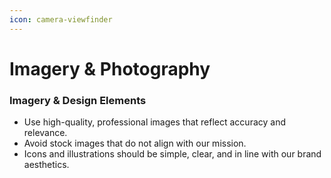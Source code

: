 ```yaml
---
icon: camera-viewfinder
---
```


# Imagery & Photography

### **Imagery & Design Elements**

* Use high-quality, professional images that reflect accuracy and relevance.
* Avoid stock images that do not align with our mission.
* Icons and illustrations should be simple, clear, and in line with our brand aesthetics.
